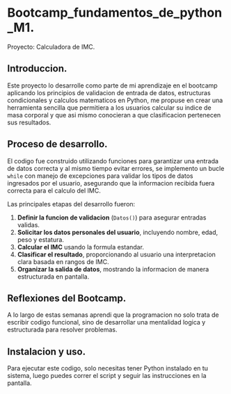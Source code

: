 # Bootcamp_fundamentos_de_python_M1.
Proyecto: Calculadora de IMC.

## Introduccion.
Este proyecto lo desarrolle como parte de mi aprendizaje en el bootcamp aplicando los principios de validacion de entrada de datos, estructuras condicionales y calculos matematicos en Python, me propuse en crear una herramienta sencilla que permitiera a los usuarios calcular su indice de masa corporal y que asi mismo conocieran a que clasificacion pertenecen sus resultados.

## Proceso de desarrollo.
El codigo fue construido utilizando funciones para garantizar una entrada de datos correcta y al mismo tiempo evitar errores, se implemento un bucle `while` con manejo de excepciones para validar los tipos de datos ingresados por el usuario, asegurando que la informacion recibida fuera correcta para el calculo del IMC.

Las principales etapas del desarrollo fueron:
1. **Definir la funcion de validacion** (`Datos()`) para asegurar entradas validas.
2. **Solicitar los datos personales del usuario**, incluyendo nombre, edad, peso y estatura.
3. **Calcular el IMC** usando la formula estandar.
4. **Clasificar el resultado**, proporcionando al usuario una interpretacion clara basada en rangos de IMC.
5. **Organizar la salida de datos**, mostrando la informacion de manera estructurada en pantalla.

## Reflexiones del Bootcamp.
A lo largo de estas semanas aprendi que la programacion no solo trata de escribir codigo funcional, sino de desarrollar una mentalidad logica y estructurada para resolver problemas.

## Instalacion y uso.
Para ejecutar este codigo, solo necesitas tener Python instalado en tu sistema, luego puedes correr el script y seguir las instrucciones en la pantalla.
